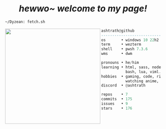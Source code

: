 <h1 align="center">
  <i> hewwo~ welcome to my page! </i>
</h1>


```sh
~/Dyzean: fetch.sh
```

<img align="left" src="https://github.com/Dyzean.png" width="308" />

```haskell
ashtrath@github
------------------------------
os       • windows 10 22h2
term     • wezterm
shell    • pwsh 7.3.6
wms      • dwm

pronouns • he/him
learning • html, sass, node.js,
           bash, lua, viml.
hobbies  • gaming, code, ricing,
           watching anime, drink coffee.
discord  • @ashtrath

repos    • 7
commits  • 175
issues   • 9
stars    • 176
```
